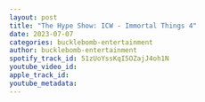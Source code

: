 ```yaml
---
layout: post
title: "The Hype Show: ICW - Immortal Things 4"
date: 2023-07-07
categories: bucklebomb-entertainment
author: bucklebomb-entertainment
spotify_track_id: 51zUoYssKqI5OZajJ4oh1N
youtube_video_id: 
apple_track_id: 
youtube_metadata: 
---
```

